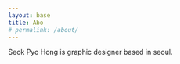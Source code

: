 ```yaml
---
layout: base
title: Abo
# permalink: /about/
---
```


Seok Pyo Hong is graphic designer based in seoul. 
